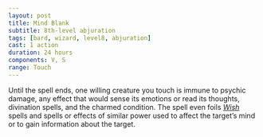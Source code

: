 ```yaml
---
layout: post
title: Mind Blank
subtitle: 8th-level abjuration
tags: [bard, wizard, level8, abjuration]
cast: 1 action
duration: 24 hours
components: V, S
range: Touch
---
```

Until the spell ends, one willing creature you touch is immune to psychic damage, any effect that would sense its emotions or read its thoughts, divination spells, and the charmed condition. The spell even foils *[Wish](wish)* spells and spells or effects of similar power used to affect the target’s mind or to gain information about the target.